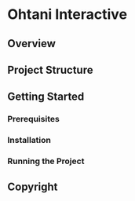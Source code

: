 # Ohtani Interactive

## Overview


## Project Structure


## Getting Started

### Prerequisites


### Installation


### Running the Project


## Copyright

